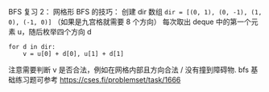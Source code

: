 BFS 复习 2：
网格形 BFS 的技巧：
创建 dir 数组 `dir = [(0, 1), (0, -1), (1, 0), (-1, 0)]` （如果是九宫格就需要 8 个方向）
每次取出 deque 中的第一个元素 u，随后枚举四个方向 d
```
for d in dir:
    v = u[0] + d[0], u[1] + d[1]
```

注意需要判断 v 是否合法，例如在网格内部且方向合法 / 没有撞到障碍物. bfs 基础练习题可参考 https://cses.fi/problemset/task/1666
